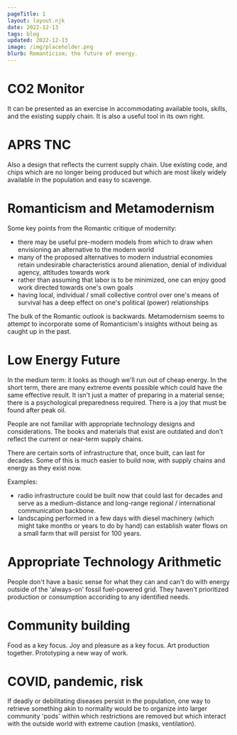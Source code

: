 ```yaml
---
pageTitle: 1
layout: layout.njk
date: 2022-12-13
tags: blog 
updated: 2022-12-13
image: /img/placeholder.png
blurb: Romanticism; the future of energy.
---
```


# CO2 Monitor

It can be presented as an exercise in accommodating available tools, skills, and the existing supply chain. It is also a useful tool in its own right. 

# APRS TNC

Also a design that reflects the current supply chain.  Use existing code, and chips which are no longer being produced but which are most likely widely available in the population and easy to scavenge.   

# Romanticism and Metamodernism

Some key points from the Romantic critique of modernity:
- there may be useful pre-modern models from which to draw when envisioning an alternative to the modern world
- many of the proposed alternatives to modern industrial economies retain undesirable characteristics around alienation, denial of individual agency, attitudes towards work  
- rather than assuming that labor is to be minimized, one can enjoy good work directed towards one's own goals
- having local, individual / small collective control over one's means of survival has a deep effect on one's political (power) relationships  

The bulk of the Romantic outlook is backwards.  Metamodernism seems to attempt to incorporate some of Romanticism's insights without being as caught up in the past.

# Low Energy Future

In the medium term: it looks as though we'll run out of cheap energy. In the short term, there are many extreme events possible which could have the same effective result. It isn't just a matter of preparing in a material sense; there is a psychological preparedness required.  There is a joy that must be found after peak oil.  

People are not familiar with appropriate technology designs and considerations.  The books and materials that exist are outdated and don't reflect the current or near-term supply chains. 

There are certain sorts of infrastructure that, once built, can last for decades.  Some of this is much easier to build now, with supply chains and energy as they exist now. 

Examples: 
- radio infrastructure could be built now that could last for decades and serve as a medium-distance and long-range regional / international communication backbone. 
- landscaping performed in a few days with diesel machinery (which might take months or years to do by hand) can establish water flows on a small farm that will persist for 100 years.
 
# Appropriate Technology Arithmetic

People don't have a basic sense for what they can and can't do with energy outside of the 'always-on' fossil fuel-powered grid. They haven't prioritized production or consumption accoriding to any identified needs.
 
# Community building

Food as a key focus. Joy and pleasure as a key focus. Art production together. Prototyping a new way of work. 

# COVID, pandemic, risk

If deadly or debilitating diseases persist in the population, one way to retrieve something akin to normality would be to organize into larger community 'pods' within which restrictions are removed but which interact with the outside world with extreme caution (masks, ventilation).

